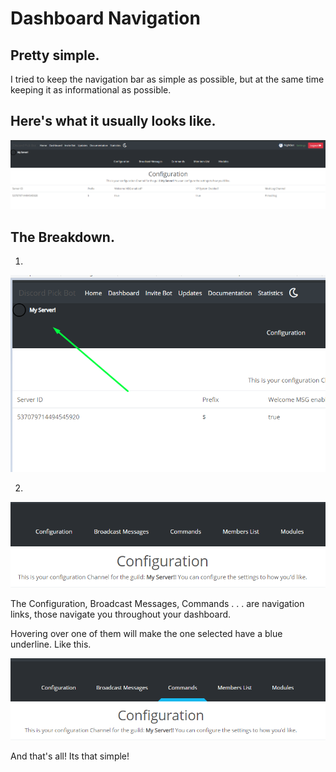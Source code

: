 # Dashboard Navigation

## Pretty simple.

I tried to keep the navigation bar as simple as possible, but at the same time keeping it as informational as possible.

## Here's what it usually looks like.

![](../.gitbook/assets/image%20%2823%29.png)

## The Breakdown.

1. 
![This place is where your server Icon and Name shows at. If your server doesn&apos;t have an Icon, it wont show.](../.gitbook/assets/image%20%289%29.png)

2. 

![](../.gitbook/assets/image%20%2814%29.png)

The Configuration, Broadcast Messages, Commands . . . are navigation links, those navigate you throughout your dashboard. 

Hovering over one of them will make the one selected have a blue underline. Like this.

![Blue Outline. Neat.](../.gitbook/assets/image%20%2820%29.png)

And that's all! Its that simple!



